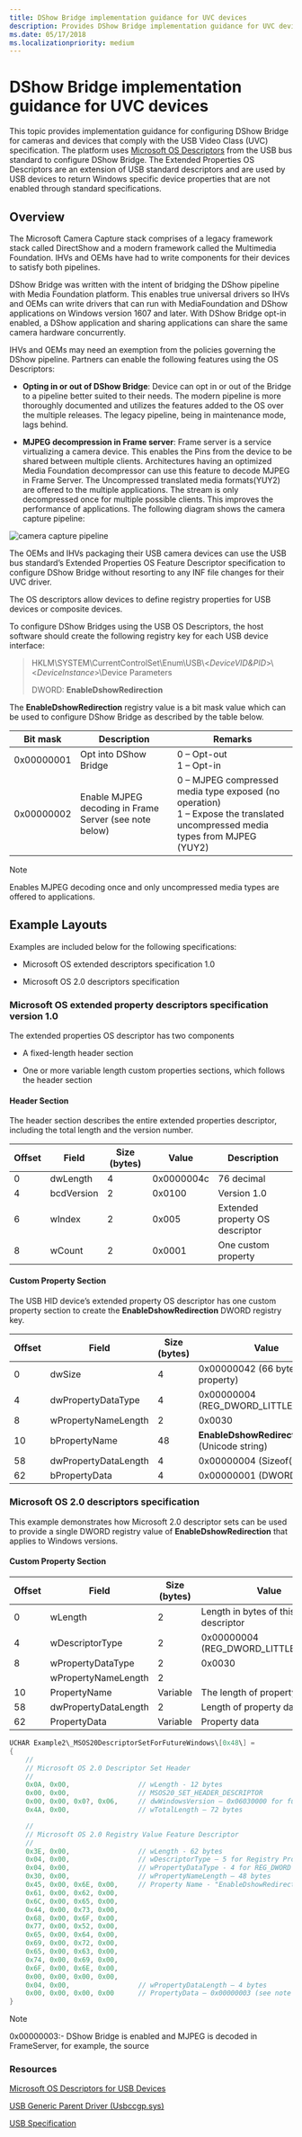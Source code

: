 ```yaml
---
title: DShow Bridge implementation guidance for UVC devices
description: Provides DShow Bridge implementation guidance for UVC devices.
ms.date: 05/17/2018
ms.localizationpriority: medium
---
```


# DShow Bridge implementation guidance for UVC devices

This topic provides implementation guidance for configuring DShow Bridge for cameras and devices that comply with the USB Video Class (UVC) specification. The platform uses [Microsoft OS Descriptors](https://docs.microsoft.com/windows-hardware/drivers/usbcon/microsoft-defined-usb-descriptors) from the USB bus standard to configure DShow Bridge. The Extended Properties OS Descriptors are an extension of USB standard descriptors and are used by USB devices to return Windows specific device properties that are not enabled through standard specifications.

## Overview

The Microsoft Camera Capture stack comprises of a legacy framework stack called DirectShow and a modern framework called the Multimedia Foundation. IHVs and OEMs have had to write components for their devices to satisfy both pipelines.

DShow Bridge was written with the intent of bridging the DShow pipeline with Media Foundation platform. This enables true universal drivers so IHVs and OEMs can write drivers that can run with MediaFoundation and DShow applications on Windows version 1607 and later. With DShow Bridge opt-in enabled, a DShow application and sharing applications can share the same camera hardware concurrently.

IHVs and OEMs may need an exemption from the policies governing the DShow pipeline. Partners can enable the following features using the OS Descriptors:

-   **Opting in or out of DShow Bridge**: Device can opt in or out of the Bridge to a pipeline better suited to their needs. The modern pipeline is more thoroughly documented and utilizes the features added to the OS over the multiple releases. The legacy pipeline, being in maintenance mode, lags behind.

-   **MJPEG decompression in Frame server**: Frame server is a service virtualizing a camera device. This enables the Pins from the device to be shared between multiple clients. Architectures having an optimized Media Foundation decompressor can use this feature to decode MJPEG in Frame Server. The Uncompressed translated media formats(YUY2) are offered to the multiple applications. The stream is only decompressed once for multiple possible clients. This improves the performance of applications. The following diagram shows the camera capture pipeline:

![camera capture pipeline](images/camera-capture-pipeline.png)

The OEMs and IHVs packaging their USB camera devices can use the USB bus standard’s Extended Properties OS Feature Descriptor specification to configure DShow Bridge without resorting to any INF file changes for their UVC driver.

The OS descriptors allow devices to define registry properties for USB devices or composite devices.

To configure DShow Bridges using the USB OS Descriptors, the host software should create the following registry key for each USB device interface:

> HKLM\\SYSTEM\\CurrentControlSet\\Enum\\USB\\&lt;*DeviceVID&PID*&gt;\\&lt;*DeviceInstance*&gt;\\Device Parameters
>
> DWORD: **EnableDshowRedirection**

The **EnableDshowRedirection** registry value is a bit mask value which can be used to configure DShow Bridge as described by the table below.

| Bit mask | Description | Remarks |
|---|---|---|
| 0x00000001 | Opt into DShow Bridge | 0 – Opt-out<br>1 – Opt-in  |
| 0x00000002 | Enable MJPEG decoding in Frame Server (see note below) | 0 – MJPEG compressed media type exposed (no operation)<br>1 – Expose the translated uncompressed media types from MJPEG (YUY2) |

> [!NOTE]
> Enables MJPEG decoding once and only uncompressed media types are offered to applications.

## Example Layouts

Examples are included below for the following specifications:

-   Microsoft OS extended descriptors specification 1.0

-   Microsoft OS 2.0 descriptors specification

### Microsoft OS extended property descriptors specification version 1.0

The extended properties OS descriptor has two components

-   A fixed-length header section

-   One or more variable length custom properties sections, which follows the header section

#### Header Section

The header section describes the entire extended properties descriptor, including the total length and the version number.

| Offset | Field      | Size (bytes) | Value      | Description                     |
|--------|------------|--------------|------------|---------------------------------|
| 0      | dwLength   | 4            | 0x0000004c | 76 decimal                      |
| 4      | bcdVersion | 2            | 0x0100     | Version 1.0                     |
| 6      | wIndex     | 2            | 0x005      | Extended property OS descriptor |
| 8      | wCount     | 2            | 0x0001     | One custom property             |

#### Custom Property Section

The USB HID device’s extended property OS descriptor has one custom property section to create the **EnableDshowRedirection** DWORD registry key.

| Offset | Field | Size (bytes) | Value |
|--------|----------------------|---------|-------------------------------------------|
| 0      | dwSize               | 4       | 0x00000042 (66 bytes for this property)   |
| 4      | dwPropertyDataType   | 4       | 0x00000004 (REG\_DWORD\_LITTLE\_ENDIAN)   |
| 8      | wPropertyNameLength  | 2       | 0x0030                                    |
| 10     | bPropertyName        | 48      | **EnableDshowRedirection** (Unicode string) |
| 58     | dwPropertyDataLength | 4       | 0x00000004 (Sizeof(DWORD))                |
| 62     | bPropertyData        | 4       | 0x00000001 (DWORD data)                   |

### Microsoft OS 2.0 descriptors specification

This example demonstrates how Microsoft 2.0 descriptor sets can be used to provide a single DWORD registry value of **EnableDshowRedirection** that applies to Windows versions.

#### Custom Property Section

| Offset | Field | Size (bytes) | Value |
|--------|----------------------|----------|-----------------------------------------|
| 0      | wLength              | 2        | Length in bytes of this descriptor      |
| 4      | wDescriptorType      | 2        | 0x00000004 (REG\_DWORD\_LITTLE\_ENDIAN) |
| 8      | wPropertyDataType    | 2        | 0x0030                                  |
|        | wPropertyNameLength  | 2        |                                         |
| 10     | PropertyName         | Variable | The length of property name             |
| 58     | dwPropertyDataLength | 2        | Length of property data                 |
| 62     | PropertyData         | Variable | Property data                           |


```cpp
UCHAR Example2\_MSOS20DescriptorSetForFutureWindows\[0x48\] =
{
    //
    // Microsoft OS 2.0 Descriptor Set Header
    //
    0x0A, 0x00,                 // wLength - 12 bytes
    0x00, 0x00,                 // MSOS20_SET_HEADER_DESCRIPTOR
    0x00, 0x00, 0x0?, 0x06,     // dwWindowsVersion – 0x06030000 for future Windows version
    0x4A, 0x00,                 // wTotalLength – 72 bytes

    //
    // Microsoft OS 2.0 Registry Value Feature Descriptor
    //
    0x3E, 0x00,                 // wLength - 62 bytes
    0x04, 0x00,                 // wDescriptorType – 5 for Registry Property
    0x04, 0x00,                 // wPropertyDataType - 4 for REG_DWORD
    0x30, 0x00,                 // wPropertyNameLength – 48 bytes
    0x45, 0x00, 0x6E, 0x00,     // Property Name - "EnableDshowRedirection"
    0x61, 0x00, 0x62, 0x00,
    0x6C, 0x00, 0x65, 0x00,
    0x44, 0x00, 0x73, 0x00,
    0x68, 0x00, 0x6F, 0x00,
    0x77, 0x00, 0x52, 0x00,
    0x65, 0x00, 0x64, 0x00,
    0x69, 0x00, 0x72, 0x00,
    0x65, 0x00, 0x63, 0x00,
    0x74, 0x00, 0x69, 0x00,
    0x6F, 0x00, 0x6E, 0x00,
    0x00, 0x00, 0x00, 0x00,
    0x04, 0x00,                 // wPropertyDataLength – 4 bytes
    0x00, 0x00, 0x00, 0x00      // PropertyData – 0x00000003 (see note below)
}
```

> [!NOTE]
> 0x00000003:- DShow Bridge is enabled and MJPEG is decoded in FrameServer, for example, the source

### Resources

[Microsoft OS Descriptors for USB Devices](https://docs.microsoft.com/windows-hardware/drivers/usbcon/microsoft-defined-usb-descriptors)

[USB Generic Parent Driver (Usbccgp.sys)](https://docs.microsoft.com/windows-hardware/drivers/usbcon/usb-common-class-generic-parent-driver)

[USB Specification](https://www.usb.org/documents)
